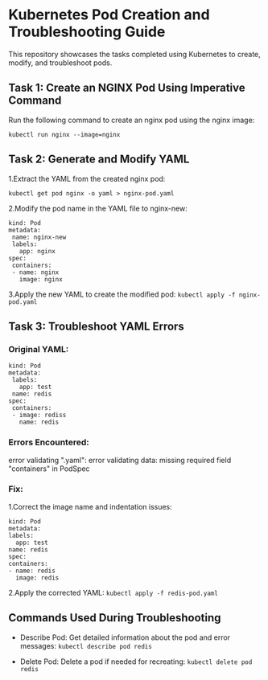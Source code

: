 # Kubernetes Pod Creation and Troubleshooting Guide
This repository showcases the tasks completed using Kubernetes to create, modify, and troubleshoot pods.

## Task 1: Create an NGINX Pod Using Imperative Command
Run the following command to create an nginx pod using the nginx image:

``` kubectl run nginx --image=nginx ```

## Task 2: Generate and Modify YAML
1.Extract the YAML from the created nginx pod:
 
 ``` kubectl get pod nginx -o yaml > nginx-pod.yaml ```

2.Modify the pod name in the YAML file to nginx-new:

 ``` apiVersion: v1
kind: Pod
metadata:
  name: nginx-new
  labels:
    app: nginx
spec:
  containers:
  - name: nginx
    image: nginx
```
3.Apply the new YAML to create the modified pod:
``` kubectl apply -f nginx-pod.yaml ```

 ## Task 3: Troubleshoot YAML Errors

  ### Original YAML:
 ```  apiVersion: v1
kind: Pod
metadata:
  labels:
    app: test
  name: redis
spec:
  containers:
  - image: rediss
    name: redis
```

 ### Errors Encountered:
 error validating "<your-yaml-file>.yaml": error validating data: missing required field "containers" in PodSpec

### Fix:
 1.Correct the image name and indentation issues:

  ``` apiVersion: v1
kind: Pod
metadata:
  labels:
    app: test
  name: redis
spec:
  containers:
  - name: redis
    image: redis
 ```

 2.Apply the corrected YAML:
 ``` kubectl apply -f redis-pod.yaml ```

 ## Commands Used During Troubleshooting
 - Describe Pod: Get detailed information about the pod and error messages:
 ``` kubectl describe pod redis ```

 - Delete Pod: Delete a pod if needed for recreating:
 ``` kubectl delete pod redis ```